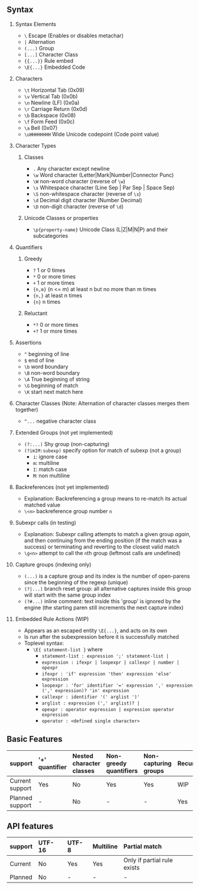 ## Syntax

1. Syntax Elements

    + `\`        Escape (Enables or disables metachar)
    + `|`        Alternation
    + `(...)`    Group
    + `[...]`    Character Class
    + `{{...}}`  Rule embed
    + `\E{...}`  Embedded Code

2. Characters

    + `\t`           Horizontal Tab         (0x09)
    + `\v`           Vertical Tab           (0x0b)
    + `\n`           Newline (LF)           (0x0a)
    + `\r`           Carriage Return        (0x0d)
    + `\b`           Backspace              (0x08)
    + `\f`           Form Feed              (0x0c)
    + `\a`           Bell                   (0x07)
    + `\uHHHHHHHH`   Wide Unicode codepoint (Code point value)

3. Character Types

    1. Classes

        + `.`            Any character except newline
        + `\w`           Word character                (Letter|Mark|Number|Connector Punc)
        + `\W`           non-word character            (reverse of `\w`)
        + `\s`           Whitespace character          (Line Sep | Par Sep | Space Sep)
        + `\S`           non-whitespace character      (reverse of `\s`)
        + `\d`           Decimal digit character       (Number Decimal)
        + `\D`           non-digit character            (reverse of `\d`)

    2. Unicode Classes or properties

        + `\p{property-name}`   Unicode Class (L|Z|M|N|P) and their subcategories

4. Quantifiers

    1. Greedy

        + `?`        1 or 0 times
        + `*`        0 or more times
        + `+`        1 or more times
        + `{n,m}`    (n <= m) at least n but no more than m times
        + `{n,}`     at least n times
        + `{n}`      n times

    2. Reluctant

        + `*?`       0 or more times
        + `+?`       1 or more times


5. Assertions

    + `^`      beginning of line
    + `$`      end of line
    + `\b`     word boundary
    + `\B`     non-word boundary
    + `\A`     True beginning of string
    + `\G`     beginning of match
    + `\K`     start next match here

6. Character Classes (Note: Alternation of character classes merges them together)

    + `^...`    negative character class

7. Extended Groups (not yet implemented)

    + `(?:...)` Shy group (non-capturing)
    + `(?imIM:subexp)`   specify option for match of subexp (not a group)
        + `i`: ignore case
        + `m`: multiline
        + `I`: match case
        + `M`: non multiline

8. Backreferences (not yet implemented)

    + Explanation: Backreferencing a group means to re-match its actual matched value    
    + `\<n>`    backreference group number `n`

9. Subexpr calls (in testing)

    + Explanation: Subexpr calling attempts to match a given group *again*, and then continuing from the ending position (if the match was a success) or terminating and reverting to the closest valid match
    + `\g<n>`   attempt to call the `n`th group (leftmost calls are undefined)

10. Capture groups (indexing only)

    + `(...)` is a capture group and its index is the number of open-parens since the beginning of the regexp (unique)
    + `(?|...)` branch reset group: all alternative captures inside this group will start with the same group index
    + `(?#...)` inline comment: text inside this 'group' is ignored by the engine (the starting paren still increments the next capture index)
    
11. Embedded Rule Actions (WIP)
    + Appears as an escaped entity `\E{...}`, and acts on its own
    + Is run after the subexpression before it is successfully matched
    + Toplevel syntax:
        * `\E{ statement-list }` where 
            + `statement-list : expression ';' statement-list | `
            + `expression : ifexpr | loopexpr | callexpr | number | opexpr`
            + `ifexpr : 'if' expression 'then' expression 'else' expression`
            + `loopexpr : 'for' identifier '=' expression ',' expression (',' expression)? 'in' expression`
            + `callexpr : identifier '(' arglist ')'`
            + `arglist : expression (',' arglist)? | `
            + `opexpr : operator expression | expression operator expression`
            + `operator : <defined single character>`


## Basic Features

| support         | '+' quantifier | Nested character classes | Non-greedy quantifiers | Non-capturing groups | Recursion      | Lookahead      | Lookbehind     | Backreferences | Indexable captures | Directives         | Conditionals       | Atomic Groups      | Named Captures     | Comments           | Embedded code      | Unicode Property   | Balancing Groups   | Variable length lookbehind |
| :-------------  | :------------- | :-------------           | :-------------         | :-------------       | :------------- | :------------- | :------------- | :------------- | :-------------     | :-------------     | :-------------     | :-------------     | :-------------     | :-------------     | :-------------     | :-------------     | :-------------     | :-------------             |
| Current support | Yes            | No                       | Yes                    | Yes                  | WIP              | No             | No             | No             | Yes                | No                 | No                 | Yes                | No                 | Yes                | Yes                | Partial            | No                 | No                         |
| Planned support | -              | No                       | -                      | -                    | Yes              | Yes            | Yes            | Yes            | -                  | Yes                | No                 | -                  | No                 | Yes                | WIP                | Yes                | No                 | No                         |


## API features

| support | UTF-16  | UTF-8   | Multiline | Partial match               |
| :------ | :------ | :------ | :------   | :------                     |
| Current | No      | Yes     | Yes       | Only if partial rule exists |
| Planned | No      | -       | -         | -                           |
